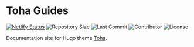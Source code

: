 # Toha Guides

[![Netlify Status](https://api.netlify.com/api/v1/badges/3dac568a-bcdd-4b98-8a47-15ccf6dd8bd4/deploy-status)](https://app.netlify.com/sites/toha/deploys) ![Repository Size](https://img.shields.io/github/repo-size/hugo-toha/guides) ![Last Commit](https://img.shields.io/github/last-commit/hugo-toha/guides) ![Contributor](https://img.shields.io/github/contributors/hugo-toha/guides) ![License](https://img.shields.io/github/license/hugo-toha/guides)

Documentation site for Hugo theme [Toha](https://github.com/hossainemruz/toha).
